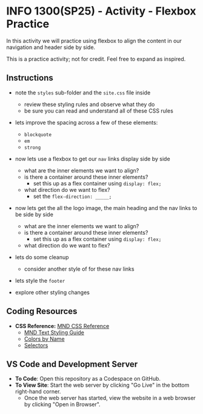 # INFO 1300(SP25) - Activity - Flexbox Practice

In this activity we will practice using flexbox to align the content in our navigation and header side by side.

This is a practice activity; not for credit. Feel free to expand as inspired.

## Instructions 

- note the `styles` sub-folder and the `site.css` file inside
  - review these styling rules and observe what they do
  - be sure you can read and understand all of these CSS rules 
  
- lets improve the spacing across a few of these elements:
  - `blockquote`
  - `em`
  - `strong`

- now lets use a flexbox to get our `nav` links display side by side
  - what are the inner elements we want to align?
  - is there a container around these inner elements?
    - set this up as a flex container using `display: flex;`
  - what direction do we want to flex?  
    - set the `flex-direction: _____;`

- now lets get the all the logo image, the main heading and the nav links to be side by side
  - what are the inner elements we want to align?
  - is there a container around these inner elements? 
    - set this up as a flex container using `display: flex;`
  - what direction do we want to flex? 
  
- lets do some cleanup
  - consider another style of for these nav links

- lets style the `footer`

- explore other styling changes 
  

## Coding Resources

- **CSS Reference:** [MND CSS Reference](https://developer.mozilla.org/en-US/docs/Web/CSS/Reference)
  - [MND Text Styling Guide](https://developer.mozilla.org/en-US/docs/Learn_web_development/Core/Text_styling/Fundamentals)
  - [Colors by Name](https://developer.mozilla.org/en-US/docs/Web/CSS/named-color)
  - [Selectors](https://developer.mozilla.org/en-US/docs/Web/HTML/Element/picture)
  
## VS Code and Development Server

- **To Code**: Open this repository as a Codespace on GitHub.
- **To View Site**: Start the web server by clicking "Go Live" in the bottom right-hand corner.
  - Once the web server has started, view the website in a web browser by clicking "Open in Browser".
